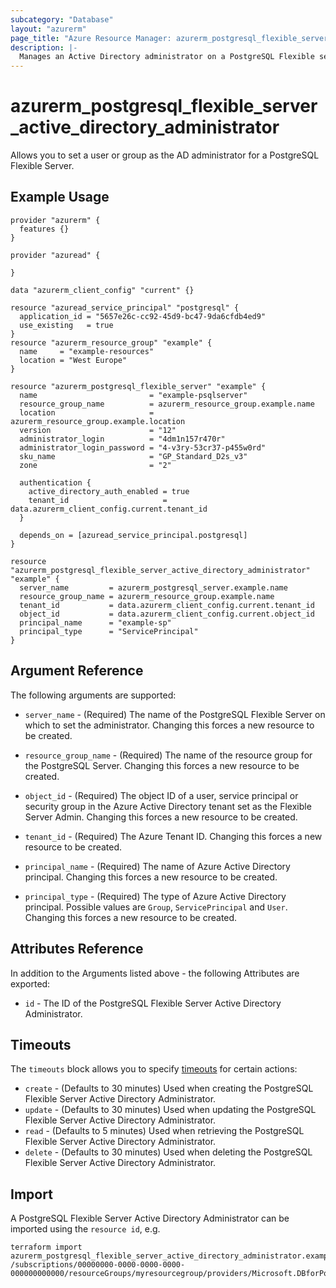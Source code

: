 ```yaml
---
subcategory: "Database"
layout: "azurerm"
page_title: "Azure Resource Manager: azurerm_postgresql_flexible_server_active_directory_administrator"
description: |-
  Manages an Active Directory administrator on a PostgreSQL Flexible server
---
```


# azurerm_postgresql_flexible_server_active_directory_administrator

Allows you to set a user or group as the AD administrator for a PostgreSQL Flexible Server.

## Example Usage

```hcl
provider "azurerm" {
  features {}
}

provider "azuread" {

}

data "azurerm_client_config" "current" {}

resource "azuread_service_principal" "postgresql" {
  application_id = "5657e26c-cc92-45d9-bc47-9da6cfdb4ed9"
  use_existing   = true
}
resource "azurerm_resource_group" "example" {
  name     = "example-resources"
  location = "West Europe"
}

resource "azurerm_postgresql_flexible_server" "example" {
  name                         = "example-psqlserver"
  resource_group_name          = azurerm_resource_group.example.name
  location                     = azurerm_resource_group.example.location
  version                      = "12"
  administrator_login          = "4dm1n157r470r"
  administrator_login_password = "4-v3ry-53cr37-p455w0rd"
  sku_name                     = "GP_Standard_D2s_v3"
  zone                         = "2"

  authentication {
    active_directory_auth_enabled = true
    tenant_id                     = data.azurerm_client_config.current.tenant_id
  }

  depends_on = [azuread_service_principal.postgresql]
}

resource "azurerm_postgresql_flexible_server_active_directory_administrator" "example" {
  server_name         = azurerm_postgresql_server.example.name
  resource_group_name = azurerm_resource_group.example.name
  tenant_id           = data.azurerm_client_config.current.tenant_id
  object_id           = data.azurerm_client_config.current.object_id
  principal_name      = "example-sp"
  principal_type      = "ServicePrincipal"
}
```

## Argument Reference

The following arguments are supported:

* `server_name` - (Required) The name of the PostgreSQL Flexible Server on which to set the administrator. Changing this forces a new resource to be created.

* `resource_group_name` - (Required) The name of the resource group for the PostgreSQL Server. Changing this forces a new resource to be created.

* `object_id` - (Required) The object ID of a user, service principal or security group in the Azure Active Directory tenant set as the Flexible Server Admin. Changing this forces a new resource to be created.

* `tenant_id` - (Required) The Azure Tenant ID. Changing this forces a new resource to be created.

* `principal_name` - (Required) The name of Azure Active Directory principal. Changing this forces a new resource to be created.

* `principal_type` - (Required) The type of Azure Active Directory principal. Possible values are `Group`, `ServicePrincipal` and `User`. Changing this forces a new resource to be created.

## Attributes Reference

In addition to the Arguments listed above - the following Attributes are exported:

* `id` - The ID of the PostgreSQL Flexible Server Active Directory Administrator.

## Timeouts

The `timeouts` block allows you to specify [timeouts](https://www.terraform.io/language/resources/syntax#operation-timeouts) for certain actions:

* `create` - (Defaults to 30 minutes) Used when creating the PostgreSQL Flexible Server Active Directory Administrator.
* `update` - (Defaults to 30 minutes) Used when updating the PostgreSQL Flexible Server Active Directory Administrator.
* `read` - (Defaults to 5 minutes) Used when retrieving the PostgreSQL Flexible Server Active Directory Administrator.
* `delete` - (Defaults to 30 minutes) Used when deleting the PostgreSQL Flexible Server Active Directory Administrator.

## Import

A PostgreSQL Flexible Server Active Directory Administrator can be imported using the `resource id`, e.g.

```shell
terraform import azurerm_postgresql_flexible_server_active_directory_administrator.example /subscriptions/00000000-0000-0000-0000-000000000000/resourceGroups/myresourcegroup/providers/Microsoft.DBforPostgreSQL/flexibleServers/myserver/administrators/objectId
```
